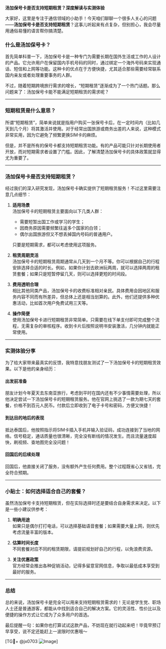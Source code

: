 **汤加保号卡是否支持短期租赁？深度解读与实测体验**

大家好，这里是专注于通信领域的小助手！今天咱们聊聊一个很多人关心的问题——**汤加保号卡是否支持短期租赁**？这事儿听起来有点复杂，但别担心，我会尽量用通俗易懂的语言帮你搞清楚。

### 什么是汤加保号卡？

首先简单科普一下，汤加保号卡是一种专门为需要长期在国外生活或工作的人设计的产品。它允许用户在保留国内手机号码的同时，通过绑定一个海外号码来实现通话、短信和上网等功能。这种卡的优点在于方便快捷，尤其适合那些需要经常联系国内亲友或者处理重要事务的人群。

不过，随着短期跨境旅行需求的增长，“短期租赁”逐渐成为了一个热门话题。那么问题来了：汤加保号卡能不能满足短期租赁的需求呢？

---

### 短期租赁是什么意思？

所谓“短期租赁”，简单来说就是指用户购买一张保号卡后，在一定时间内（比如几天到几个月）将其激活并使用。对于经常出国旅游或商务出差的人来说，这种模式非常实用，因为它避免了频繁更换SIM卡的麻烦。

但是，并不是所有的保号卡都支持短期租赁功能。有的产品可能只针对长期使用者开放，而对短期需求者设置了门槛。因此，了解清楚汤加保号卡的具体政策就显得尤为重要了。

---

### 汤加保号卡是否支持短期租赁？

经过我们的深入研究发现，汤加保号卡确实提供了短期租赁服务！不过这里需要注意几点细节：

1. **适用场景**  
   汤加保号卡的短期租赁主要面向以下几类人群：
   - 需要短暂出国工作或学习的学生；
   - 因商务原因需要频繁往返多个国家的白领；
   - 偶尔出国旅游但又不想丢掉国内号码的普通用户。

   只要是短期需求，都可以考虑使用这项服务。

2. **租赁周期灵活**  
   汤加保号卡的短期租赁周期通常从几天到一个月不等。你可以根据自己的行程安排选择合适的时长。例如，如果你计划去欧洲玩两周，就可以选择两周的租赁套餐；如果只是短暂停留几天，则可以选择更短的时间段。

3. **费用透明合理**  
   相比其他同类产品，汤加保号卡的收费标准相对亲民。具体费用会因地区和服务内容不同而有所差异，但总体上还是相当划算的。此外，他们还提供多种优惠活动，比如首次用户免费试用三天等。

4. **操作简便**  
   使用汤加保号卡进行短期租赁非常简单。只需要在线下单支付即可完成整个流程，无需复杂的审核程序。收到卡片后按照说明书安装激活，几分钟内就能正常使用。

---

### 实测体验分享

为了给大家带来最真实的反馈，我特意找朋友测试了一下汤加保号卡的短期租赁效果。以下是他的亲身经历：

#### 出发前准备
朋友计划今年夏天去东南亚旅行，考虑到平时在国内还有不少事情需要处理，所以他决定尝试一下汤加保号卡的短期租赁服务。他在官网上挑选了一款为期七天的套餐，价格不到百元人民币。付款后立即收到了电子卡号和密码，方便又快捷！

#### 到达目的地后的表现
抵达泰国后，他按照指示将SIM卡插入手机并输入验证码，成功连接到了当地的网络。信号稳定，通话质量也很清晰，完全没有断线的情况发生。而且流量速度超快，刷视频、查地图完全没问题！

#### 回国后的后续处理
回国后，他直接关闭了服务，没有额外产生任何费用。整个过程既省心又省钱，完全符合预期。

---

### 小贴士：如何选择适合自己的套餐？

虽然汤加保号卡支持短期租赁，但在实际选择时还是要结合自身需求来决定。以下是一些小建议供参考：

1. **明确用途**  
   如果只是偶尔打打电话，可以选择基础语音套餐；如果需要大量上网，则优先考虑流量丰富的版本。

2. **估算时间长度**  
   不同套餐对应不同的租赁期限，请提前规划好自己的行程，以免浪费资源。

3. **关注优惠政策**  
   官方经常会推出各种促销活动，记得多留意官网信息，争取以最低成本享受到最好的服务。

---

### 总结

总的来说，汤加保号卡是完全可以用来支持短期租赁需求的！无论是学生党、职场人士还是普通游客，都能从中找到适合自己的解决方案。它的灵活性、性价比以及便捷的操作方式让它成为了众多用户的首选。

最后提醒一句：如果你也打算试试这款产品，不妨现在就行动起来吧！毕竟早预订早享受，说不定还能赶上一波限时优惠哦～

[TG💪+ @jx0703 ![Image](https://github.com/user-attachments/assets/dbca1d08-cadb-493c-b0ec-ad6f7a83f270)]